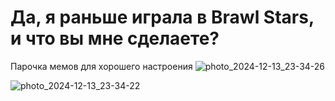# Да, я раньше играла в Brawl Stars, и что вы мне сделаете?

Парочка мемов для хорошего настроения
![photo_2024-12-13_23-34-26](https://github.com/user-attachments/assets/9477288c-8e3f-42e5-a8c3-1d397a07eaa3)

![photo_2024-12-13_23-34-22](https://github.com/user-attachments/assets/76b5f814-7f78-4e13-aee5-046052c4daf7)
